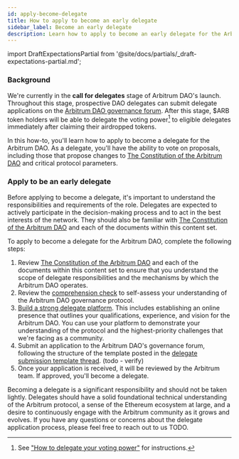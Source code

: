 ```yaml
---
id: apply-become-delegate
title: How to apply to become an early delegate
sidebar_label: Become an early delegate
description: Learn how to apply to become an early delegate for the Arbitrum DAO.
---
```


import DraftExpectationsPartial from '@site/docs/partials/_draft-expectations-partial.md'; 

<DraftExpectationsPartial />

### Background

We're currently in the **call for delegates** stage of Arbitrum DAO's launch. Throughout this stage, prospective DAO delegates can submit <a data-quicklook-from='delegate'>delegate</a> applications on the [Arbitrum DAO governance forum](https://forum.arbitrum.io/t/delegation-submission-template/16). After this stage, $ARB token holders will be able to delegate the voting power[^1] to eligible delegates immediately after claiming their airdropped tokens.


In this how-to, you'll learn how to apply to become a delegate for the Arbitrum DAO. As a delegate, you'll have the ability to vote on proposals, including those that propose changes to [The Constitution of the Arbitrum DAO](../dao-constitution) and critical protocol parameters.


### Apply to be an early delegate

Before applying to become a delegate, it's important to understand the responsibilities and requirements of the role. Delegates are expected to actively participate in the decision-making process and to act in the best interests of the network. They should also be familiar with [The Constitution of the Arbitrum DAO](../dao-constitution) and each of the documents within this content set.

To apply to become a delegate for the Arbitrum DAO, complete the following steps:

 1. Review [The Constitution of the Arbitrum DAO](../dao-constitution) and each of the documents within this content set to ensure that you understand the scope of delegate responsibilities and the mechanisms by which the Arbitrum DAO operates.
 2. Review the [comprehension check](../dao-comprehension-check.md) to self-assess your understanding of the Arbitrum DAO governance protocol.
 3. [Build a strong delegate platform](./build-strong-delegate-platform). This includes establishing an online presence that outlines your qualifications, experience, and vision for the Arbitrum DAO. You can use your platform to demonstrate your understanding of the protocol and the highest-priority challenges that we're facing as a community.
 4. Submit an application to the Arbitrum DAO's governance forum, following the structure of the template posted in the [delegate submission template thread](https://forum.arbitrum.io/t/delegation-submission-template/16). (todo - verify)
 5. Once your application is received, it will be reviewed by the Arbitrum team. If approved, you'll become a delegate.

Becoming a delegate is a significant responsibility and should not be taken lightly. Delegates should have a solid foundational technical understanding of the Arbitrum protocol, a sense of the Ethereum ecosystem at large, and a desire to continuously engage with the Arbitrum community as it grows and evolves. If you have any questions or concerns about the delegate application process, please feel free to reach out to us TODO.

[^1]: See ["How to delegate your voting power"](./select-delegate-voting-power.md) for instructions.